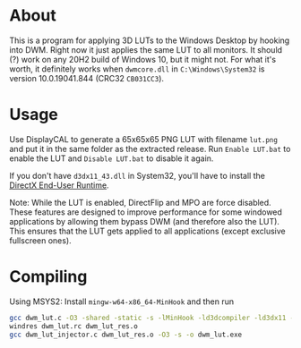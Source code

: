 # About
This is a program for applying 3D LUTs to the Windows Desktop by hooking into DWM. Right now it just applies the same LUT to all monitors. It should (?) work on any 20H2 build of Windows 10, but it might not. For what it's worth, it definitely works when `dwmcore.dll` in `C:\Windows\System32` is version 10.0.19041.844 (CRC32 `CB031CC3`).

# Usage
Use DisplayCAL to generate a 65x65x65 PNG LUT with filename `lut.png` and put it in the same folder as the extracted release. Run `Enable LUT.bat` to enable the LUT and `Disable LUT.bat` to disable it again.

If you don't have `d3dx11_43.dll` in System32, you'll have to install the [DirectX End-User Runtime](https://www.microsoft.com/en-us/download/details.aspx?id=35).

Note: While the LUT is enabled, DirectFlip and MPO are force disabled. These features are designed to improve performance for some windowed applications by allowing them bypass DWM (and therefore also the LUT). This ensures that the LUT gets applied to all applications (except exclusive fullscreen ones).

# Compiling
Using MSYS2: Install `mingw-w64-x86_64-MinHook` and then run

```bash
gcc dwm_lut.c -O3 -shared -static -s -lMinHook -ld3dcompiler -ld3dx11 -luuid -Wl,--exclude-all-symbols -o dwm_lut.dll
windres dwm_lut.rc dwm_lut_res.o
gcc dwm_lut_injector.c dwm_lut_res.o -O3 -s -o dwm_lut.exe
```
